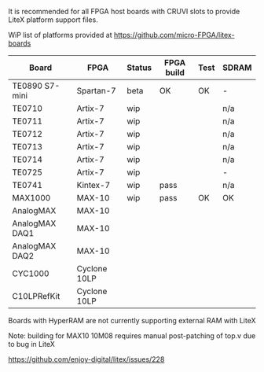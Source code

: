 It is recommended for all FPGA host boards with CRUVI slots to provide LiteX platform support files.

WiP list of platforms provided at https://github.com/micro-FPGA/litex-boards

|Board|FPGA|Status|FPGA build|Test|SDRAM|
|-----|----|--|--|--|--|
|TE0890 S7-mini|Spartan-7|beta|OK|OK|-|
|TE0710|Artix-7|wip | | |n/a|
|TE0711|Artix-7|wip | | |n/a|
|TE0712|Artix-7|wip | | |n/a|
|TE0713|Artix-7|wip | | |n/a|
|TE0714|Artix-7|wip | | |n/a|
|TE0725|Artix-7|wip | | |-|
|TE0741|Kintex-7|wip |pass||n/a|
|MAX1000|MAX-10|wip|pass|OK|OK|
|AnalogMAX|MAX-10|||||
|AnalogMAX DAQ1|MAX-10|||||
|AnalogMAX DAQ2|MAX-10|||||
|CYC1000|Cyclone 10LP|||||
|C10LPRefKit|Cyclone 10LP|||||

Boards with HyperRAM are not currently supporting external RAM with LiteX

Note: building for MAX10 10M08 requires manual post-patching of top.v due to bug in LiteX

https://github.com/enjoy-digital/litex/issues/228

